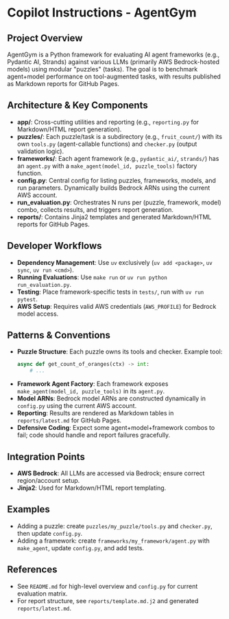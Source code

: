 
# Copilot Instructions - AgentGym

## Project Overview
AgentGym is a Python framework for evaluating AI agent frameworks (e.g., Pydantic AI, Strands) against various LLMs (primarily AWS Bedrock-hosted models) using modular "puzzles" (tasks). The goal is to benchmark agent+model performance on tool-augmented tasks, with results published as Markdown reports for GitHub Pages.

## Architecture & Key Components
- **app/**: Cross-cutting utilities and reporting (e.g., `reporting.py` for Markdown/HTML report generation).
- **puzzles/**: Each puzzle/task is a subdirectory (e.g., `fruit_count/`) with its own `tools.py` (agent-callable functions) and `checker.py` (output validation logic).
- **frameworks/**: Each agent framework (e.g., `pydantic_ai/`, `strands/`) has an `agent.py` with a `make_agent(model_id, puzzle_tools)` factory function.
- **config.py**: Central config for listing puzzles, frameworks, models, and run parameters. Dynamically builds Bedrock ARNs using the current AWS account.
- **run_evaluation.py**: Orchestrates N runs per (puzzle, framework, model) combo, collects results, and triggers report generation.
- **reports/**: Contains Jinja2 templates and generated Markdown/HTML reports for GitHub Pages.

## Developer Workflows
- **Dependency Management**: Use `uv` exclusively (`uv add <package>`, `uv sync`, `uv run <cmd>`).
- **Running Evaluations**: Use `make run` or `uv run python run_evaluation.py`.
- **Testing**: Place framework-specific tests in `tests/`, run with `uv run pytest`.
- **AWS Setup**: Requires valid AWS credentials (`AWS_PROFILE`) for Bedrock model access.

## Patterns & Conventions
- **Puzzle Structure**: Each puzzle owns its tools and checker. Example tool:
  ```python
  async def get_count_of_oranges(ctx) -> int:
      # ...
  ```
- **Framework Agent Factory**: Each framework exposes `make_agent(model_id, puzzle_tools)` in its `agent.py`.
- **Model ARNs**: Bedrock model ARNs are constructed dynamically in `config.py` using the current AWS account.
- **Reporting**: Results are rendered as Markdown tables in `reports/latest.md` for GitHub Pages.
- **Defensive Coding**: Expect some agent+model+framework combos to fail; code should handle and report failures gracefully.

## Integration Points
- **AWS Bedrock**: All LLMs are accessed via Bedrock; ensure correct region/account setup.
- **Jinja2**: Used for Markdown/HTML report templating.

## Examples
- Adding a puzzle: create `puzzles/my_puzzle/tools.py` and `checker.py`, then update `config.py`.
- Adding a framework: create `frameworks/my_framework/agent.py` with `make_agent`, update `config.py`, and add tests.

## References
- See `README.md` for high-level overview and `config.py` for current evaluation matrix.
- For report structure, see `reports/template.md.j2` and generated `reports/latest.md`.

